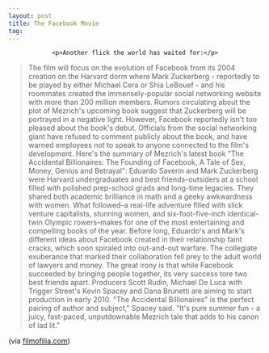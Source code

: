 ```yaml
---
layout: post
title: The Facebook Movie
tag: 
---
```



                <p>Another flick the world has waited for:</p>
<blockquote>The film will focus on the evolution of Facebook from its 2004 creation on the Harvard dorm where Mark Zuckerberg - reportedly to be played by either Michael Cera or Shia LeBouef - and his roommates created the immensely-popular social networking website with more than 200 million members.
Rumors circulating about the plot of Mezrich's upcoming book suggest that Zuckerberg will be portrayed in a negative light. However, Facebook reportedly isn't too pleased about the book's debut. Officials from the social networking giant have refused to comment publicly about the book, and have warned employees not to speak to anyone connected to the film's development.
Here's the summary of Mezrich's latest book "The Accidental Billionaires: The Founding of Facebook, A Tale of Sex, Money, Genius and Betrayal":
Eduardo Saverin and Mark Zuckerberg were Harvard undergraduates and best friends–outsiders at a school filled with polished prep-school grads and long-time legacies. They shared both academic brilliance in math and a geeky awkwardness with women.
What followed–a real-life adventure filled with slick venture capitalists, stunning women, and six-foot-five-inch identical-twin Olympic rowers–makes for one of the most entertaining and compelling books of the year. Before long, Eduardo's and Mark's different ideas about Facebook created in their relationship faint cracks, which soon spiraled into out-and-out warfare. The collegiate exuberance that marked their collaboration fell prey to the adult world of lawyers and money. The great irony is that while Facebook succeeded by bringing people together, its very success tore two best friends apart.
Producers Scott Rudin, Michael De Luca with Trigger Street's Kevin Spacey and Dana Brunetti are aiming to start production in early 2010.
"The Accidental Billionaires" is the perfect pairing of author and subject," Spacey said. "It's pure summer fun - a juicy, fast-paced, unputdownable Mezrich tale that adds to his canon of lad lit."</blockquote>
<p>(via <a href="http://www.filmofilia.com/2009/06/24/david-fincher-to-direct-facebook-movie/">filmofilia.com</a>)</p>
            
